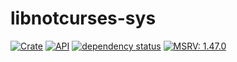 # libnotcurses-sys

[![Crate](https://img.shields.io/crates/v/libnotcurses-sys.svg)](https://crates.io/crates/libnotcurses-sys)
[![API](https://docs.rs/libnotcurses-sys/badge.svg)](https://dankamongmen.github.io/notcurses/rustdoc/libnotcurses_sys/)
[![dependency status](https://deps.rs/crate/libnotcurses-sys/2.1.1/status.svg)](https://deps.rs/crate/libnotcurses-sys/2.1.1)
[![MSRV: 1.47.0](https://flat.badgen.net/badge/MSRV/1.47.0/purple)](https://blog.rust-lang.org/2020/10/08/Rust-1.47.html)

